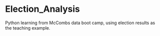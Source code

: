 # Election_Analysis
Python learning from McCombs data boot camp, using election results as the teaching example. 
